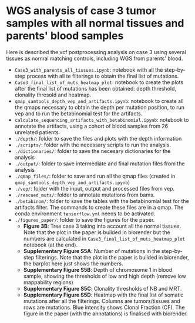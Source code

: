 # WGS analysis of case 3 tumor samples with all normal tissues and parents' blood samples

Here is described the vcf postprocessing analysis on case 3 using several tissues as normal matching controls, including WGS from parents' blood.

- ```Case3_with_parents_all_tissues.ipynb```: notebook with all the step-by-step process with all te filterings to obtain the final list of mutations. 
- ```Case3_final_list_of_muts_heatmap_plot```: notebook to create the plots after the final list of mutations has been obtained: depth threshold, clonality thresold and heatmap.
- ```qmap_samtools_depth_vep_and_artifacts.ipynb```: notebook to create all the qmaps necessary to obtain the depth per mutation position, to run vep and to run the betabinomial test for the artifacts.
- ```calculate_sequencing_artifacts_with_betabinomial.ipynb```: notebook to annotate the artifacts, using a cohort of blood samples from 26 unrelated patients.
- ```./depth/```: folder to save the files and plots with the depth information
- ```./scripts/```: folder with the necessary scripts to run the analysis.
- ```./dictionaries/```: folder to save the necesary dictionaries for the analysis
- ```./output/```: folder to save intermediate and final mutation files from the analysis
- ```./qmap_files/```: folder to save and run all the qmap files (created in ```qmap_samtools_depth_vep_and_artifacts.ipynb```)
- ```./vep/```: folder with the input, output and processed files from vep.
- ```./rescued_muts/```: folder to annotate mutations from bams.
- ```./betabinom/```: folder to save the tables with the betabinomial test for the artifacts filter. The commands to create these files are in a qmap. The conda environment ```tensorflow.yml``` needs to be activated.
- ```./figures_paper/```: folder to save the figures for the paper.
  - **Figure 3B**: Tree case 3 taking into account all the normal tissues. Note that the plot in the paper is builded in biorender but the numbers are calculated in ```Case3_final_list_of_muts_heatmap_plot``` notebook (at the end).
  - **Supplementary Figure S5A**: Number of mutations in the step-by-step filterings. Note that the plot in the paper is builded in biorender, the barplot here just shows the numbers.
  - **Supplementary Figure S5B**: Depth of chromosome 1 in blood sample, showing the thresholds of low and high depth (remove low mappability regions)
  - **Supplementary Figure S5C**: Clonality thresholds of NB and MRT.
  - **Supplementary Figure S5D**: Heatmap with the final list of somatic mutations after all the filterings. Columns are tumors/tissues and rows are mutations. Blue intensity shows Clonal Fraction (CF). The figure in the paper (with the annotations) is finalised with biorender.
